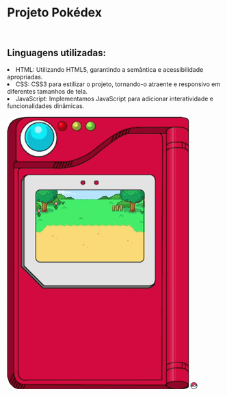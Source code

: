 <h1>Projeto Pokédex</h1>
<br>
<h2>Linguagens utilizadas:</h2>
<lo>
  <li>HTML: Utilizando HTML5, garantindo a semântica e acessibilidade apropriadas.</li>
  <li>CSS: CSS3 para estilizar o projeto, tornando-o atraente e responsivo em diferentes tamanhos de tela.</li>
  <li>JavaScript: Implementamos JavaScript para adicionar interatividade e funcionalidades dinâmicas.</li>
</lo>
<br>
<img src="https://github.com/Josetelma/Projeto-Pokedex/blob/main/assets/pokedex.png?raw=true"/>
<img src="https://github.com/Josetelma/Projeto-Pokedex/blob/main/assets/favicon-16x16.png?raw=true"/>

